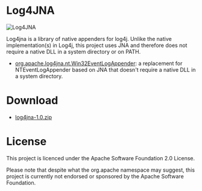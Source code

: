 Log4JNA
=======

![Log4JNA](log4jna/raw/master/log4jna.jpg?raw=true "Log4JNA")

Log4jna is a library of native appenders for log4j. Unlike the native implementation(s) in Log4j, this project uses JNA and therefore does not require a native DLL in a system directory or on PATH.

* [org.apache.log4jna.nt.Win32EventLogAppender](log4jna/tree/master/doc/org.apache.log4jna.nt.Win32EventLogAppender.md): a replacement for NTEventLogAppender based on JNA that doesn't require a native DLL in a system directory.

Download
========

* [log4jna-1.0.zip](http://dblock.github.com/log4jna/downloads/log4jna-1.0.zip)

License
=======

This project is licenced under the Apache Software Foundation 2.0 License.

Please note that despite what the org.apache namespace may suggest, this project is currently not endorsed or sponsored by the Apache Software Foundation.

